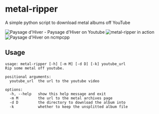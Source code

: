 # metal-ripper
A simple python script to download metal albums off YouTube

![Paysage d'Hiver - Paysage d'Hiver on Youtube](https://media.discordapp.net/attachments/710100543917260862/926833905212989450/unknown.png "Paysage d'Hiver - Paysage d'Hiver")
![metal-ripper in action](https://cdn.discordapp.com/attachments/710100543917260862/926833481542139934/unknown.png "metal-ripper")
![Paysage d'Hiver on ncmpcpp](https://cdn.discordapp.com/attachments/710100543917260862/926833802813272114/unknown.png "ncmpcpp")

## Usage
```
usage: metal-ripper [-h] [-m M] [-d D] [-k] youtube_url
Rip some metal off youtube.

positional arguments:
  youtube_url  the url to the youtube video

options:
  -h, --help   show this help message and exit
  -m M         the url to the metal archives page
  -d D         the directory to download the album into
  -k           whether to keep the unsplitted album file
```
